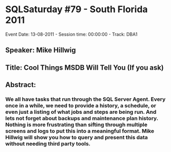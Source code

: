 # SQLSaturday #79 - South Florida 2011
Event Date: 13-08-2011 - Session time: 00:00:00 - Track: DBA1
## Speaker: Mike Hillwig
## Title: Cool Things MSDB Will Tell You (If you ask)
## Abstract:
### We all have tasks that run through the SQL Server Agent. Every once in a while, we need to provide a history, a schedule, or even just a listing of what jobs and steps are being run. And lets not forget about backups and maintenance plan history. Nothing is more frustrating than sifting through multiple screens and logs to put this into a meaningful format. Mike Hillwig will show you how to query and present this data without needing third party tools. 
